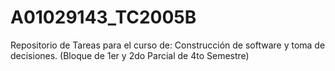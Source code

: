 # A01029143_TC2005B

Repositorio de Tareas para el curso de: Construcción de software y toma de decisiones. (Bloque de 1er y 2do Parcial de 4to Semestre)
